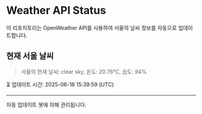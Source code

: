 
# Weather API Status

이 리포지토리는 OpenWeather API를 사용하여 서울의 날씨 정보를 자동으로 업데이트합니다.

## 현재 서울 날씨
> 서울의 현재 날씨: clear sky, 온도: 20.76°C, 습도: 94%

⏳ 업데이트 시간: 2025-06-18 15:39:59 (UTC)

---
자동 업데이트 봇에 의해 관리됩니다.
